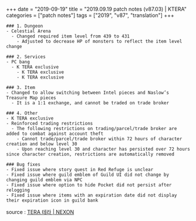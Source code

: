 +++
date = "2019-09-19"
title = "2019.09.19 patch notes (v87.03) | KTERA"
categories = ["patch notes"]
tags = ["2019", "v87", "translation"]
+++

```
### 1. Dungeon
- Celestial Arena
  - Changed required item level from 439 to 431
    - Adjusted to decrease HP of monsters to reflect the item level change

### 2. Services
- PC bang
  - K TERA exclusive
    - K TERA exclusive
    - K TERA exclusive

### 3. Item
- Changed to allow switching between Intel pieces and Naslow’s Treasure Map pieces
  - It is a 1:1 exchange, and cannot be traded on trade broker

### 4. Other
- K TERA exclusive
- Reinforced trading restrictions
  - The following restrictions on trading/parcel/trade broker are added to combat against account theft
    - Cannot trade/parcel/trade broker within 72 hours of character creation and below level 30
    - Upon reaching level 30 and character has persisted over 72 hours since character creation, restrictions are automatically removed

### Bug fixes
- Fixed issue where story quest in Red Refuge is unclear
- Fixed issue where guild emblem of Guild UI did not change by changing guild emblem via NPC
- Fixed issue where option to hide Pocket did not persist after relogging
- Fixed issue where items with an expiration date did not display their expiration icon in guild bank
```

source : [TERA 테라 | NEXON](http://tera.nexon.com/news/update/view.aspx?n4articlesn=410)
